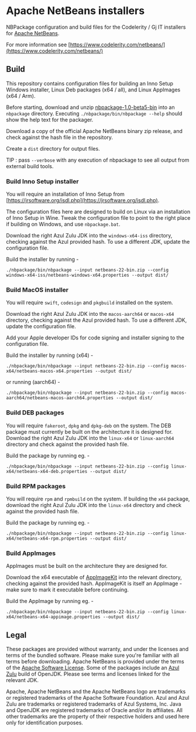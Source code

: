 # Apache NetBeans installers

NBPackage configuration and build files for the Codelerity / Gj IT installers for
[Apache NetBeans](https://netbeans.apache.org).

For more information see [https://www.codelerity.com/netbeans/](https://www.codelerity.com/netbeans/)

## Build

This repository contains configuration files for building an Inno Setup Windows
installer, Linux Deb packages (x64 / all), and Linux AppImages (x64 / Arm).

Before starting, download and unzip [nbpackage-1.0-beta5-bin](https://archive.apache.org/dist/netbeans/netbeans-nbpackage/1.0-beta5/nbpackage-1.0-beta5-bin.zip)
into an `nbpackage` directory. Executing `./nbpackage/bin/nbpackage --help` should show
the help text for the packager.

Download a copy of the official Apache NetBeans binary zip release, and check against
the hash file in the repository.

Create a `dist` directory for output files.

TIP : pass `--verbose` with any execution of nbpackage to see all output from
external build tools.

### Build Inno Setup installer

You will require an installation of Inno Setup from [https://jrsoftware.org/isdl.php](https://jrsoftware.org/isdl.php).

The configuration files here are designed to build on Linux via an installation of
Inno Setup in Wine. Tweak the configuration file to point to the right place if building
on Windows, and use `nbpackage.bat`.

Download the right Azul Zulu JDK into the `windows-x64-iss` directory, checking against
the Azul provided hash. To use a different JDK, update the configuration file.

Build the installer by running -

```
./nbpackage/bin/nbpackage --input netbeans-22-bin.zip --config windows-x64-iss/netbeans-windows-x64.properties --output dist/
```

### Build MacOS installer

You will require `swift`, `codesign` and `pkgbuild` installed on the system.

Download the right Azul Zulu JDK into the `macos-aarch64` or `macos-x64` directory,
checking against the Azul provided hash. To use a different JDK, update the configuration
file.

Add your Apple developer IDs for code signing and installer signing to the configuration
file.

Build the installer by running (x64) -

```
./nbpackage/bin/nbpackage --input netbeans-22-bin.zip --config macos-x64/netbeans-macos-x64.properties --output dist/
```

or running (aarch64) -

```
./nbpackage/bin/nbpackage --input netbeans-22-bin.zip --config macos-aarch64/netbeans-macos-aarch64.properties --output dist/
```

### Build DEB packages

You will require `fakeroot`, `dpkg` and `dpkg-deb` on the system. The DEB package must
currently be built on the architecture it is designed for. Download the right
Azul Zulu JDK into the `linux-x64` or `linux-aarch64` directory and check against the
provided hash file.

Build the package by running eg. -

```
./nbpackage/bin/nbpackage --input netbeans-22-bin.zip --config linux-x64/netbeans-x64-deb.properties --output dist/
```

### Build RPM packages

You will require `rpm` and `rpmbuild` on the system. If building the `x64` package,
download the right Azul Zulu JDK into the `linux-x64` directory and check against the
provided hash file.

Build the package by running eg. -

```
./nbpackage/bin/nbpackage --input netbeans-22-bin.zip --config linux-x64/netbeans-x64-rpm.properties --output dist/
```


### Build AppImages

AppImages must be built on the architecture they are designed for.

Download the x64 executable of [AppImageKit](https://github.com/AppImage/AppImageKit/releases/tag/13)
into the relevant directory, checking against the provided hash. AppImageKit is itself
an AppImage - make sure to mark it executable before continuing.

Build the AppImage by running eg. -

```
./nbpackage/bin/nbpackage --input netbeans-22-bin.zip --config linux-x64/netbeans-x64-appimage.properties --output dist/
```

## Legal

These packages are provided without warranty, and under the licenses and terms of
the bundled software. Please make sure you're familiar with all terms before downloading.
Apache NetBeans is provided under the terms of the
[Apache Software License](https://github.com/apache/netbeans/blob/master/LICENSE).
Some of the packages include an [Azul Zulu](https://www.azul.com/downloads/) build of OpenJDK.
Please see terms and licenses linked for the relevant JDK.

Apache, Apache NetBeans and the Apache NetBeans logo are trademarks or registered
trademarks of the Apache Software Foundation. Azul and Azul Zulu are trademarks or
registered trademarks of Azul Systems, Inc. Java and OpenJDK are registered trademarks
of Oracle and/or its affiliates. All other trademarks are the property of their
respective holders and used here only for identification purposes.

